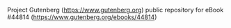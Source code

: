 Project Gutenberg (https://www.gutenberg.org) public repository for eBook #44814 (https://www.gutenberg.org/ebooks/44814)
